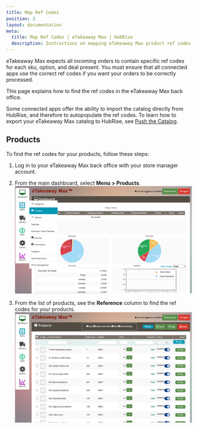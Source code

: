 ```yaml
---
title: Map Ref Codes
position: 3
layout: documentation
meta:
  title: Map Ref Codes | eTakeaway Max | HubRise
  description: Instructions on mapping eTakeaway Max product ref codes with other apps after connecting your EPOS with HubRise. Connect apps and synchronise your data.
---
```


eTakeaway Max expects all incoming orders to contain specific ref codes for each sku, option, and deal present. You must ensure that all connected apps use the correct ref codes if you want your orders to be correctly processed.

This page explains how to find the ref codes in the eTakeaway Max back office.

Some connected apps offer the ability to import the catalog directly from HubRise, and therefore to autopopulate the ref codes. To learn how to export your eTakeaway Max catalog to HubRise, see [Push the Catalog](/apps/etakeaway-max/push-catalog).

## Products

To find the ref codes for your products, follow these steps:

1. Log in to your eTakeaway Max back office with your store manager account.
1. From the main dashboard, select **Menu > Products**.
   ![eTakeaway Max dashboard for store managers](./images/008-etm-dashboard-storeman.png)

1. From the list of products, see the **Reference** column to find the ref codes for your products.
   ![eTakeaway Max products page for store managers](./images/009-etm-products-storeman.png)
